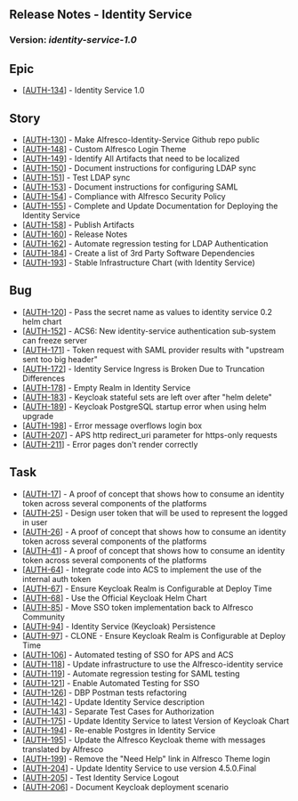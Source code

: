 
## Release Notes - Identity Service

### Version: <em>identity-service-1.0</em>

<h2>Epic
</h2>
<ul>
<li>[<a href='https://issues.alfresco.com/jira/browse/AUTH-134'>AUTH-134</a>] -         Identity Service 1.0
</li>
</ul>

<h2>Story
</h2>
<ul>
<li>[<a href='https://issues.alfresco.com/jira/browse/AUTH-130'>AUTH-130</a>] -         Make Alfresco-Identity-Service Github repo public
</li>
<li>[<a href='https://issues.alfresco.com/jira/browse/AUTH-148'>AUTH-148</a>] -         Custom Alfresco Login Theme
</li>
<li>[<a href='https://issues.alfresco.com/jira/browse/AUTH-149'>AUTH-149</a>] -         Identify All Artifacts that need to be localized
</li>
<li>[<a href='https://issues.alfresco.com/jira/browse/AUTH-150'>AUTH-150</a>] -         Document instructions for configuring LDAP sync
</li>
<li>[<a href='https://issues.alfresco.com/jira/browse/AUTH-151'>AUTH-151</a>] -         Test LDAP sync
</li>
<li>[<a href='https://issues.alfresco.com/jira/browse/AUTH-153'>AUTH-153</a>] -         Document instructions for configuring SAML
</li>
<li>[<a href='https://issues.alfresco.com/jira/browse/AUTH-154'>AUTH-154</a>] -         Compliance with Alfresco Security Policy
</li>
<li>[<a href='https://issues.alfresco.com/jira/browse/AUTH-155'>AUTH-155</a>] -         Complete and Update Documentation for Deploying the Identity Service
</li>
<li>[<a href='https://issues.alfresco.com/jira/browse/AUTH-158'>AUTH-158</a>] -         Publish Artifacts
</li>
<li>[<a href='https://issues.alfresco.com/jira/browse/AUTH-160'>AUTH-160</a>] -         Release Notes
</li>
<li>[<a href='https://issues.alfresco.com/jira/browse/AUTH-162'>AUTH-162</a>] -         Automate regression testing for LDAP Authentication
</li>
<li>[<a href='https://issues.alfresco.com/jira/browse/AUTH-184'>AUTH-184</a>] -         Create a list of 3rd Party Software Dependencies
</li>
<li>[<a href='https://issues.alfresco.com/jira/browse/AUTH-193'>AUTH-193</a>] -         Stable Infrastructure Chart (with Identity Service)
</li>
</ul>

<h2>Bug
</h2>
<ul>
<li>[<a href='https://issues.alfresco.com/jira/browse/AUTH-120'>AUTH-120</a>] -         Pass the secret name as values to identity service 0.2 helm chart
</li>
<li>[<a href='https://issues.alfresco.com/jira/browse/AUTH-152'>AUTH-152</a>] -         ACS6: New identity-service authentication sub-system can freeze server
</li>
<li>[<a href='https://issues.alfresco.com/jira/browse/AUTH-171'>AUTH-171</a>] -         Token request with SAML provider results with &quot;upstream sent too big header&quot;
</li>
<li>[<a href='https://issues.alfresco.com/jira/browse/AUTH-172'>AUTH-172</a>] -         Identity Service Ingress is Broken Due to Truncation Differences
</li>
<li>[<a href='https://issues.alfresco.com/jira/browse/AUTH-178'>AUTH-178</a>] -         Empty Realm in Identity Service
</li>
<li>[<a href='https://issues.alfresco.com/jira/browse/AUTH-183'>AUTH-183</a>] -         Keycloak stateful sets are left over after &quot;helm delete&quot;
</li>
<li>[<a href='https://issues.alfresco.com/jira/browse/AUTH-189'>AUTH-189</a>] -         Keycloak PostgreSQL startup error when using helm upgrade
</li>
<li>[<a href='https://issues.alfresco.com/jira/browse/AUTH-198'>AUTH-198</a>] -         Error message overflows login box
</li>
<li>[<a href='https://issues.alfresco.com/jira/browse/AUTH-207'>AUTH-207</a>] -         APS http redirect_uri parameter for https-only requests
</li>
<li>[<a href='https://issues.alfresco.com/jira/browse/AUTH-211'>AUTH-211</a>] -         Error pages don&#39;t render correctly
</li>
</ul>

<h2>        Task
</h2>
<ul>
<li>[<a href='https://issues.alfresco.com/jira/browse/AUTH-17'>AUTH-17</a>] -         A proof of concept that shows how to consume an identity token across several components of the platforms
</li>
<li>[<a href='https://issues.alfresco.com/jira/browse/AUTH-25'>AUTH-25</a>] -         Design user token that will be used to represent the logged in user
</li>
<li>[<a href='https://issues.alfresco.com/jira/browse/AUTH-26'>AUTH-26</a>] -         A proof of concept that shows how to consume an identity token across several components of the platforms
</li>
<li>[<a href='https://issues.alfresco.com/jira/browse/AUTH-41'>AUTH-41</a>] -         A proof of concept that shows how to consume an identity token across several components of the platforms
</li>
<li>[<a href='https://issues.alfresco.com/jira/browse/AUTH-64'>AUTH-64</a>] -         Integrate code into ACS to implement the use of the internal auth token
</li>
<li>[<a href='https://issues.alfresco.com/jira/browse/AUTH-67'>AUTH-67</a>] -         Ensure Keycloak Realm is Configurable at Deploy Time
</li>
<li>[<a href='https://issues.alfresco.com/jira/browse/AUTH-68'>AUTH-68</a>] -         Use the Official Keycloak Helm Chart
</li>
<li>[<a href='https://issues.alfresco.com/jira/browse/AUTH-85'>AUTH-85</a>] -         Move SSO token implementation back to Alfresco Community
</li>
<li>[<a href='https://issues.alfresco.com/jira/browse/AUTH-94'>AUTH-94</a>] -         Identity Service (Keycloak) Persistence
</li>
<li>[<a href='https://issues.alfresco.com/jira/browse/AUTH-97'>AUTH-97</a>] -         CLONE - Ensure Keycloak Realm is Configurable at Deploy Time
</li>
<li>[<a href='https://issues.alfresco.com/jira/browse/AUTH-106'>AUTH-106</a>] -         Automated testing of SSO for APS and ACS
</li>
<li>[<a href='https://issues.alfresco.com/jira/browse/AUTH-118'>AUTH-118</a>] -         Update infrastructure to use the Alfresco-identity service
</li>
<li>[<a href='https://issues.alfresco.com/jira/browse/AUTH-119'>AUTH-119</a>] -         Automate regression testing for SAML testing
</li>
<li>[<a href='https://issues.alfresco.com/jira/browse/AUTH-121'>AUTH-121</a>] -         Enable Automated Testing for SSO
</li>
<li>[<a href='https://issues.alfresco.com/jira/browse/AUTH-126'>AUTH-126</a>] -         DBP Postman tests refactoring
</li>
<li>[<a href='https://issues.alfresco.com/jira/browse/AUTH-142'>AUTH-142</a>] -         Update Identity Service description
</li>
<li>[<a href='https://issues.alfresco.com/jira/browse/AUTH-143'>AUTH-143</a>] -         Separate Test Cases for Authorization
</li>
<li>[<a href='https://issues.alfresco.com/jira/browse/AUTH-175'>AUTH-175</a>] -         Update Identity Service to latest Version of Keycloak Chart
</li>
<li>[<a href='https://issues.alfresco.com/jira/browse/AUTH-194'>AUTH-194</a>] -         Re-enable Postgres in Identity Service
</li>
<li>[<a href='https://issues.alfresco.com/jira/browse/AUTH-195'>AUTH-195</a>] -         Update the Alfresco Keycloak theme with messages translated by Alfresco
</li>
<li>[<a href='https://issues.alfresco.com/jira/browse/AUTH-199'>AUTH-199</a>] -         Remove the &quot;Need Help&quot; link in Alfresco Theme login
</li>
<li>[<a href='https://issues.alfresco.com/jira/browse/AUTH-204'>AUTH-204</a>] -         Update Identity Service to use version 4.5.0.Final
</li>
<li>[<a href='https://issues.alfresco.com/jira/browse/AUTH-205'>AUTH-205</a>] -         Test Identity Service Logout
</li>
<li>[<a href='https://issues.alfresco.com/jira/browse/AUTH-206'>AUTH-206</a>] -         Document Keycloak deployment scenario
</li>
</ul>
